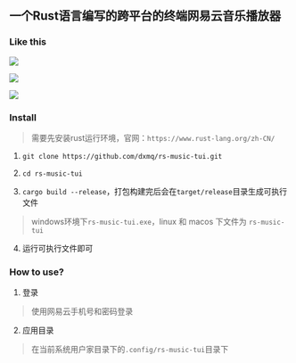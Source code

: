 ## 一个Rust语言编写的跨平台的终端网易云音乐播放器

### Like this

![](https://s3.bmp.ovh/imgs/2022/07/13/e5c02e7e53ae3647.png)

![](https://s3.bmp.ovh/imgs/2022/07/13/8a4c2d57324a005b.png)

![](https://s3.bmp.ovh/imgs/2022/07/13/44931727507acb47.png)


### Install
> 需要先安装rust运行环境，官网：`https://www.rust-lang.org/zh-CN/`

1. `git clone https://github.com/dxmq/rs-music-tui.git`

2. `cd rs-music-tui`

3. `cargo build --release`，打包构建完后会在`target/release`目录生成可执行文件
> windows环境下`rs-music-tui.exe`，linux 和 macos 下文件为 `rs-music-tui`

4. 运行可执行文件即可


### How to use?
1. 登录
> 使用网易云手机号和密码登录

2. 应用目录
> 在当前系统用户家目录下的`.config/rs-music-tui`目录下
